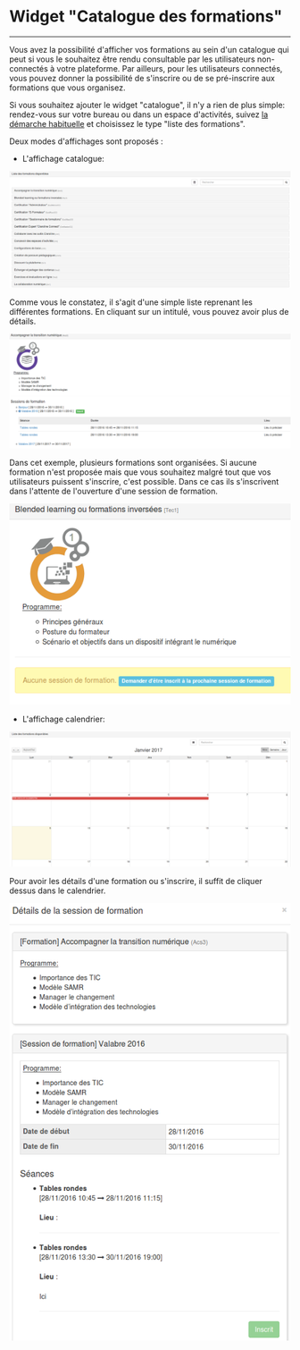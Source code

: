 # Widget "Catalogue des formations"

---

Vous avez la possibilité d'afficher vos formations au sein d'un catalogue qui peut si vous le souhaitez être rendu consultable par les utilisateurs non-connectés à votre plateforme. Par ailleurs, pour les utilisateurs connectés, vous pouvez donner la possibilité de s'inscrire ou de se pré-inscrire aux formations que vous organisez.

Si vous souhaitez ajouter le widget "catalogue", il n'y a rien de plus simple: rendez-vous sur votre bureau ou dans un espace d'activités, suivez [la démarche habituelle](/fr/desktop/create-widget.md) et choisissez le type "liste des formations".

Deux modes d'affichages sont proposés :

* L'affichage catalogue:

![](images/cursus-fig9.png)

Comme vous le constatez, il s'agit d'une simple liste reprenant les différentes formations. En cliquant sur un intitulé, vous pouvez avoir plus de détails.

![](images/cursus-fig5.png)

Dans cet exemple, plusieurs formations sont organisées. Si aucune formation n'est proposée mais que vous souhaitez malgré tout que vos utilisateurs puissent s'inscrire, c'est possible. Dans ce cas ils s'inscrivent dans l'attente de l'ouverture d'une session de formation.

![](images/cursus-fig6.png)

* L'affichage calendrier:

![](images/cursus-fig3.png)

Pour avoir les détails d'une formation ou s'inscrire, il suffit de cliquer dessus dans le calendrier.

![](images/cursus-fig8.png)

